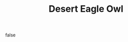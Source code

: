 ---
layout: photo
modal: true
thumb: https://csnapmediahost.github.io/assets1/Thumbs/DesertEagleOwl.jpg
full: https://csnapmediahost.github.io/assets1/Render/DesertEagleOwl.jpg
size: small
ar: landscape
body: false
title: "Desert Eagle Owl"
---